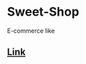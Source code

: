 # Sweet-Shop
E-commerce like

## <a href = 'spkm2808.github.io/Sweet-Shop' target = '_blank'>Link</a>
